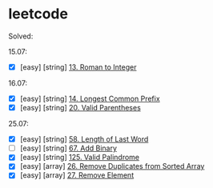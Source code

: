 # leetcode

Solved:

15.07:  
 - [x] [easy] [string] [13. Roman to Integer](https://leetcode.com/problems/roman-to-integer/)

16.07: 
- [x] [easy] [string] [14. Longest Common Prefix](https://leetcode.com/problems/longest-common-prefix/)
- [x] [easy] [string] [20. Valid Parentheses](https://leetcode.com/problems/valid-parentheses/)

25.07: 
- [x] [easy] [string] [58. Length of Last Word](https://leetcode.com/problems/length-of-last-word/)
- [ ] [easy] [string] [67. Add Binary](https://leetcode.com/problems/add-binary/)
- [x] [easy] [string] [125. Valid Palindrome](https://leetcode.com/problems/valid-palindrome/)
- [x] [easy] [array] [26. Remove Duplicates from Sorted Array](https://leetcode.com/problems/remove-duplicates-from-sorted-array/)
- [x] [easy] [array] [27. Remove Element](https://leetcode.com/problems/remove-element/)
